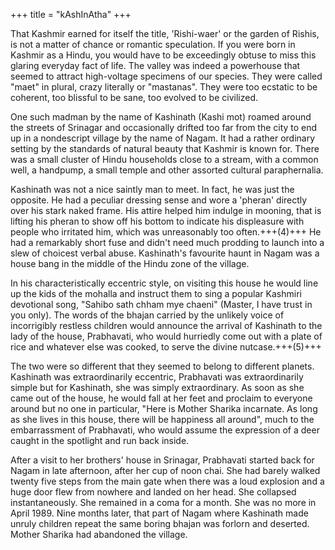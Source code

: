 +++
title = "kAshInAtha"
+++

That Kashmir earned for itself the title, 'Rishi-waer' or the garden of Rishis, is not a matter of chance or romantic speculation. If you were born in Kashmir as a Hindu, you would have to be exceedingly obtuse to miss this glaring everyday fact of life. The valley was indeed a powerhouse that seemed to attract high-voltage specimens of our species. They were called "maet" in plural, crazy literally or "mastanas". They were too ecstatic to be coherent, too blissful to be sane, too evolved to be civilized.

One such madman by the name of Kashinath (Kashi mot) roamed around the streets of Srinagar and occasionally drifted too far from the city to end up in a nondescript village by the name of Nagam. It had a rather ordinary setting by the standards of natural beauty that Kashmir is known for. There was a small cluster of Hindu households close to a stream, with a common well, a handpump, a small temple and other assorted cultural paraphernalia.

Kashinath was not a nice saintly man to meet. In fact, he was just the opposite. He had a peculiar dressing sense and wore a 'pheran' directly over his stark naked frame. His attire helped him indulge in mooning, that is lifting his pheran to show off his bottom to indicate his displeasure with people who irritated him, which was unreasonably too often.+++(4)+++ He had a remarkably short fuse and didn't need much prodding to launch into a slew of choicest verbal abuse. Kashinath's favourite haunt in Nagam was a house bang in the middle of the Hindu zone of the village.

In his characteristically eccentric style, on visiting this house he would line up the kids of the mohalla and instruct them to sing a popular Kashmiri devotional song, "Sahibo sath chham mye chaeni" (Master, I have trust in you only). The words of the bhajan carried by the unlikely voice of incorrigibly restless children would announce the arrival of Kashinath to the lady of the house, Prabhavati, who would hurriedly come out with a plate of rice and whatever else was cooked, to serve the divine nutcase.+++(5)+++

The two were so different that they seemed to belong to different planets. Kashinath was extraordinarily eccentric, Prabhavati was extraordinarily simple but for Kashinath, she was simply extraordinary. As soon as she came out of the house, he would fall at her feet and proclaim to everyone around but no one in particular, "Here is Mother Sharika incarnate. As long as she lives in this house, there will be happiness all around", much to the embarrassment of Prabhavati, who would assume the expression of a deer caught in the spotlight and run back inside.

After a visit to her brothers' house in Srinagar, Prabhavati started back for Nagam in late afternoon, after her cup of noon chai. She had barely walked twenty five steps from the main gate when there was a loud explosion and a huge door flew from nowhere and landed on her head. She collapsed instantaneously. She remained in a coma for a month. She was no more in April 1989. Nine months later, that part of Nagam where Kashinath made unruly children repeat the same boring bhajan was forlorn and deserted. Mother Sharika had abandoned the village. 